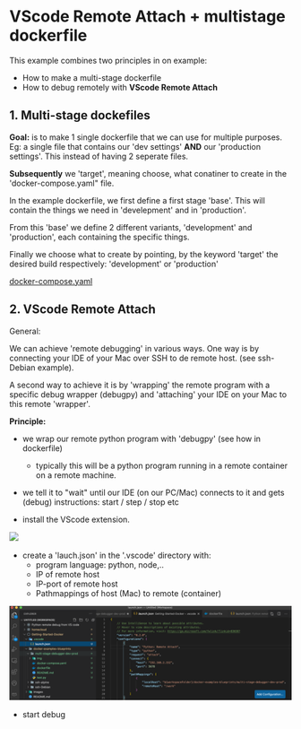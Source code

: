# VScode Remote Attach + multistage dockerfile

This example combines two principles in on example:

-   How to make a multi-stage dockerfile
-   How to debug remotely with **VScode Remote Attach**

## 1. Multi-stage dockefiles

**Goal:** is to make 1 single dockerfile that we can use for multiple purposes. Eg: a single file that contains our 'dev settings' **AND** our 'production settings'. This instead of having 2 seperate files. 

**Subsequently** we 'target', meaning choose, what conatiner to create in the 'docker-compose.yaml" file. 

In the example dockerfile, we first define a first stage 'base'. This will contain the things we need in 'develepment' and in 'production'. 

From this 'base' we define 2 different variants, 'development' and 'production', each containing the specific things. 

Finally we choose what to create by pointing, by the keyword 'target' the desired build respectively: 'development' or 'production'

[docker-compose.yaml](./docker-compose.yaml)

## 2. VScode Remote Attach

General: 

We can achieve 'remote debugging' in various ways. One way is by connecting your IDE of your Mac over SSH to de remote host. (see ssh-Debian example).

A second way to achieve it is by 'wrapping' the remote program with a specific debug wrapper (debugpy) and 'attaching' your IDE on your Mac to this remote 'wrapper'.

**Principle:**
- we wrap our remote python program with 'debugpy' (see how in dockerfile)
    - typically this will be a python program running in a remote container on a remote machine. 
- we tell it to "wait" until our IDE (on our PC/Mac) connects to it and gets (debug) instructions: start / step / stop etc

- install the VScode extension. 

<img src='./img/python-debugger.png' width="600px">

- create a 'lauch.json' in the '.vscode' directory with:
    - program language: python, node,..
    - IP of remote host
    - IP-port of remote host
    - Pathmappings of host (Mac) to remote (container)

<img src='./img/launch_json.png' width="600px">

- start debug